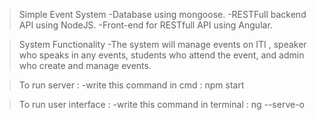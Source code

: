 >Simple Event System 
  -Database using mongoose.
  -RESTFull backend API using NodeJS.
  -Front-end for RESTfull API using Angular.

>System Functionality
  -The system will manage events on ITI , speaker who speaks in any events, students who attend  the event, and admin who create and manage events.
  
>To run server :
  -write this command in cmd : npm start
  
>To run user interface :
  -write this command in terminal : ng --serve-o
  

